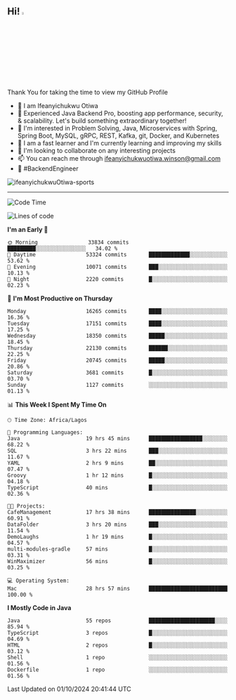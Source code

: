 <!-- BLOG-POST-LIST:START --><!-- BLOG-POST-LIST:END -->

## Hi! <img src="https://media.giphy.com/media/hvRJCLFzcasrR4ia7z/giphy.gif" width="4%"> 

Thank You for taking the time to view my GitHub Profile

- 👋 I am Ifeanyichukwu Otiwa
- 🚀 Experienced Java Backend Pro, boosting app performance, security, & scalability. Let's build something extraordinary together!
- 👀 I'm interested in Problem Solving, Java, Microservices with Spring, Spring Boot, MySQL, gRPC, REST, Kafka, git, Docker, and Kubernetes
- 🌱 I am a fast learner and I'm currently learning and improving my skills
- 💞️ I'm looking to collaborate on any interesting projects
- 📫 You can reach me through ifeanyichukwuotiwa.winson@gmail.com
- 🚀 #BackendEngineer

<p align="left" marginTop="10px"> <img src="https://komarev.com/ghpvc/?username=ifeanyichukwuOtiwa-sports&label=Profile%20views&color=0e75b6&style=for-the-badge" alt="ifeanyichukwuOtiwa-sports" /> </p>

***

<!--START_SECTION:waka-->
![Code Time](http://img.shields.io/badge/Code%20Time-2%2C945%20hrs%208%20mins-blue)

![Lines of code](https://img.shields.io/badge/From%20Hello%20World%20I%27ve%20Written-25.0%20million%20lines%20of%20code-blue)

**I'm an Early 🐤** 

```text
🌞 Morning                33834 commits       █████████░░░░░░░░░░░░░░░░   34.02 % 
🌆 Daytime                53324 commits       █████████████░░░░░░░░░░░░   53.62 % 
🌃 Evening                10071 commits       ███░░░░░░░░░░░░░░░░░░░░░░   10.13 % 
🌙 Night                  2220 commits        █░░░░░░░░░░░░░░░░░░░░░░░░   02.23 % 
```
📅 **I'm Most Productive on Thursday** 

```text
Monday                   16265 commits       ████░░░░░░░░░░░░░░░░░░░░░   16.36 % 
Tuesday                  17151 commits       ████░░░░░░░░░░░░░░░░░░░░░   17.25 % 
Wednesday                18350 commits       █████░░░░░░░░░░░░░░░░░░░░   18.45 % 
Thursday                 22130 commits       ██████░░░░░░░░░░░░░░░░░░░   22.25 % 
Friday                   20745 commits       █████░░░░░░░░░░░░░░░░░░░░   20.86 % 
Saturday                 3681 commits        █░░░░░░░░░░░░░░░░░░░░░░░░   03.70 % 
Sunday                   1127 commits        ░░░░░░░░░░░░░░░░░░░░░░░░░   01.13 % 
```


📊 **This Week I Spent My Time On** 

```text
🕑︎ Time Zone: Africa/Lagos

💬 Programming Languages: 
Java                     19 hrs 45 mins      █████████████████░░░░░░░░   68.22 % 
SQL                      3 hrs 22 mins       ███░░░░░░░░░░░░░░░░░░░░░░   11.67 % 
YAML                     2 hrs 9 mins        ██░░░░░░░░░░░░░░░░░░░░░░░   07.47 % 
Groovy                   1 hr 12 mins        █░░░░░░░░░░░░░░░░░░░░░░░░   04.18 % 
TypeScript               40 mins             █░░░░░░░░░░░░░░░░░░░░░░░░   02.36 % 

🐱‍💻 Projects: 
CafeManagement           17 hrs 38 mins      ███████████████░░░░░░░░░░   60.91 % 
DataFolder               3 hrs 20 mins       ███░░░░░░░░░░░░░░░░░░░░░░   11.54 % 
DemoLaughs               1 hr 19 mins        █░░░░░░░░░░░░░░░░░░░░░░░░   04.57 % 
multi-modules-gradle     57 mins             █░░░░░░░░░░░░░░░░░░░░░░░░   03.31 % 
WinMaximizer             56 mins             █░░░░░░░░░░░░░░░░░░░░░░░░   03.25 % 

💻 Operating System: 
Mac                      28 hrs 57 mins      █████████████████████████   100.00 % 
```

**I Mostly Code in Java** 

```text
Java                     55 repos            █████████████████████░░░░   85.94 % 
TypeScript               3 repos             █░░░░░░░░░░░░░░░░░░░░░░░░   04.69 % 
HTML                     2 repos             █░░░░░░░░░░░░░░░░░░░░░░░░   03.12 % 
Shell                    1 repo              ░░░░░░░░░░░░░░░░░░░░░░░░░   01.56 % 
Dockerfile               1 repo              ░░░░░░░░░░░░░░░░░░░░░░░░░   01.56 % 
```




 Last Updated on 01/10/2024 20:41:44 UTC
<!--END_SECTION:waka-->

<!--
<p align="center">
![trophy](https://github-profile-trophy.vercel.app/?username=ifeanyichukwuOtiwa-sports&theme=onedark) (https://github.com/ryo-ma/github-profile-trophy)
</p>
-->

<!---
ifeanyi-otiwa/ifeanyi-otiwa is a ✨ special ✨ repository because its `README.md` (this file) appears on your GitHub profile.
You can click the Preview link to take a look at your changes.
--->
